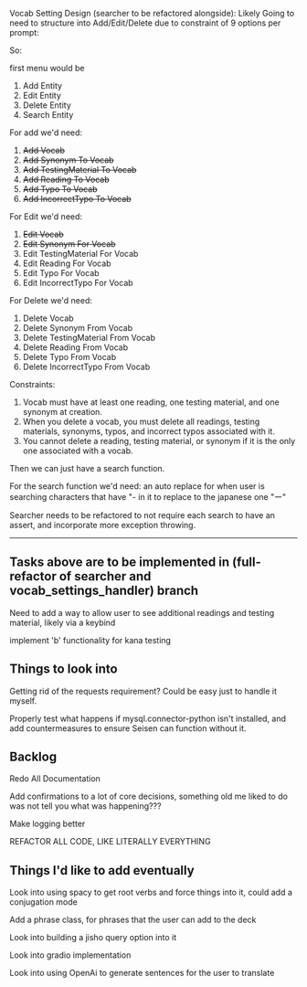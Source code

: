 Vocab Setting Design (searcher to be refactored alongside):
Likely Going to need to structure into Add/Edit/Delete due to constraint of 9 options per prompt:

So:

first menu would be

1. Add Entity
2. Edit Entity
3. Delete Entity
4. Search Entity

For add we'd need:
1. ~~Add Vocab~~
2. ~~Add Synonym To Vocab~~
3. ~~Add TestingMaterial To Vocab~~
4. ~~Add Reading To Vocab~~
5. ~~Add Typo To Vocab~~
6. ~~Add IncorrectTypo To Vocab~~

For Edit we'd need:
1. ~~Edit Vocab~~
2. ~~Edit Synonym For Vocab~~
3. Edit TestingMaterial For Vocab
4. Edit Reading For Vocab
5. Edit Typo For Vocab
6. Edit IncorrectTypo For Vocab

For Delete we'd need:
1. Delete Vocab
2. Delete Synonym From Vocab
3. Delete TestingMaterial From Vocab
4. Delete Reading From Vocab
5. Delete Typo From Vocab
6. Delete IncorrectTypo From Vocab

Constraints:
1. Vocab must have at least one reading, one testing material, and one synonym at creation.
2. When you delete a vocab, you must delete all readings, testing materials, synonyms, typos, and incorrect typos associated with it.
3. You cannot delete a reading, testing material, or synonym if it is the only one associated with a vocab.

Then we can just have a search function.

For the search function we'd need:
an auto replace for when user is searching characters that have "- in it to replace to the japanese one "ー"

Searcher needs to be refactored to not require each search to have an assert, and incorporate more exception throwing.

-----------------------------------------------------------------------------------------------------------------
Tasks above are to be implemented in (full-refactor of searcher and vocab_settings_handler) branch
-----------------------------------------------------------------------------------------------------------------

Need to add a way to allow user to see additional readings and testing material, likely via a keybind

implement 'b' functionality for kana testing

## Things to look into
Getting rid of the requests requirement? Could be easy just to handle it myself.

Properly test what happens if mysql.connector-python isn't installed, and add countermeasures to ensure Seisen can function without it.

## Backlog
Redo All Documentation

Add confirmations to a lot of core decisions, something old me liked to do was not tell you what was happening???

Make logging better

REFACTOR ALL CODE, LIKE LITERALLY EVERYTHING

## Things I'd like to add eventually
Look into using spacy to get root verbs and force things into it, could add a conjugation mode

Add a phrase class, for phrases that the user can add to the deck

Look into building a jisho query option into it

Look into gradio implementation

Look into using OpenAi to generate sentences for the user to translate
